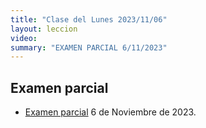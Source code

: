 ```yaml
---
title: "Clase del Lunes 2023/11/06"
layout: leccion
video: 
summary: "EXAMEN PARCIAL 6/11/2023"
---
```



## Examen parcial

* [Examen parcial](https://campusingenieriaytecnologia2324.ull.es/course/view.php?id=2324090033#section-9)
6 de Noviembre de 2023. 

